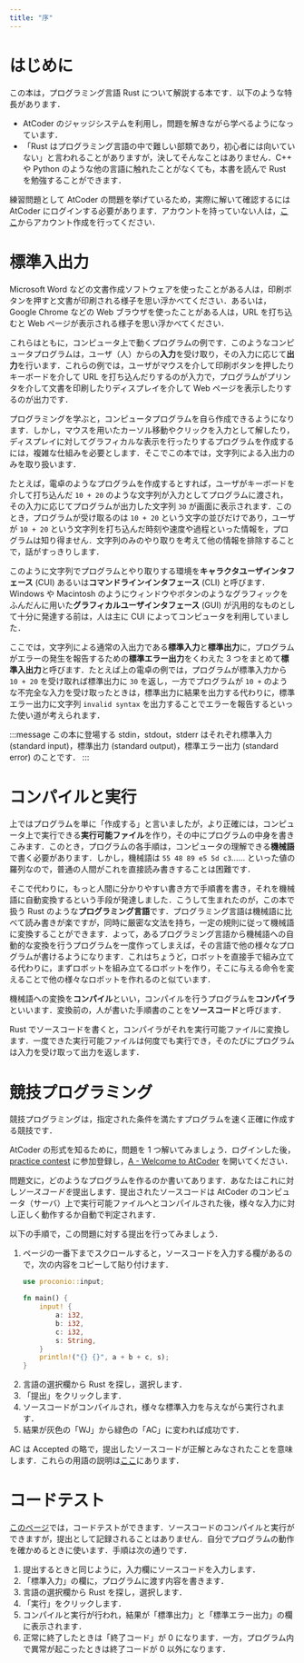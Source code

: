 ```yaml
---
title: "序"
---
```


# はじめに

この本は，プログラミング言語 Rust について解説する本です．以下のような特長があります．
- AtCoder のジャッジシステムを利用し，問題を解きながら学べるようになっています．
- 「Rust はプログラミング言語の中で難しい部類であり，初心者には向いていない」と言われることがありますが，決してそんなことはありません．C++ や Python のような他の言語に触れたことがなくても，本書を読んで Rust を勉強することができます．

練習問題として AtCoder の問題を挙げているため，実際に解いて確認するには AtCoder にログインする必要があります．アカウントを持っていない人は，[ここ](https://atcoder.jp/register)からアカウント作成を行ってください．

# 標準入出力
Microsoft Word などの文書作成ソフトウェアを使ったことがある人は，印刷ボタンを押すと文書が印刷される様子を思い浮かべてください．あるいは，Google Chrome などの Web ブラウザを使ったことがある人は，URL を打ち込むと Web ページが表示される様子を思い浮かべてください．

これらはともに，コンピュータ上で動くプログラムの例です．このようなコンピュータプログラムは，ユーザ（人）からの**入力**を受け取り，その入力に応じて**出力**を行います．これらの例では，ユーザがマウスを介して印刷ボタンを押したりキーボードを介して URL を打ち込んだりするのが入力で，プログラムがプリンタを介して文書を印刷したりディスプレイを介して Web ページを表示したりするのが出力です．

プログラミングを学ぶと，コンピュータプログラムを自ら作成できるようになります．しかし，マウスを用いたカーソル移動やクリックを入力として解したり，ディスプレイに対してグラフィカルな表示を行ったりするプログラムを作成するには，複雑な仕組みを必要とします．そこでこの本では，文字列による入出力のみを取り扱います．

たとえば，電卓のようなプログラムを作成するとすれば，ユーザがキーボードを介して打ち込んだ `10 + 20` のような文字列が入力としてプログラムに渡され，その入力に応じてプログラムが出力した文字列 `30` が画面に表示されます．このとき，プログラムが受け取るのは `10 + 20` という文字の並びだけであり，ユーザが `10 + 20` という文字列を打ち込んだ時刻や速度や過程といった情報を，プログラムは知り得ません．文字列のみのやり取りを考えて他の情報を排除することで，話がすっきりします．

このように文字列でプログラムとやり取りする環境を**キャラクタユーザインタフェース** (CUI) あるいは**コマンドラインインタフェース** (CLI) と呼びます．Windows や Macintosh のようにウィンドウやボタンのようなグラフィックをふんだんに用いた**グラフィカルユーザインタフェース** (GUI) が汎用的なものとして十分に発達する前は，人は主に CUI によってコンピュータを利用していました．

ここでは，文字列による通常の入出力である**標準入力**と**標準出力**に，プログラムがエラーの発生を報告するための**標準エラー出力**をくわえた 3 つをまとめて**標準入出力**と呼びます．たとえば上の電卓の例では，プログラムが標準入力から `10 + 20` を受け取れば標準出力に `30` を返し，一方でプログラムが `10 +` のような不完全な入力を受け取ったときは，標準出力に結果を出力する代わりに，標準エラー出力に文字列 `invalid syntax` を出力することでエラーを報告するといった使い道が考えられます．

:::message
この本に登場する stdin，stdout，stderr はそれぞれ標準入力 (standard input)，標準出力 (standard output)，標準エラー出力 (standard error) のことです．
:::

# コンパイルと実行
上ではプログラムを単に「作成する」と言いましたが，より正確には，コンピュータ上で実行できる**実行可能ファイル**を作り，その中にプログラムの中身を書きこみます．このとき，プログラムの各手順は，コンピュータの理解できる**機械語**で書く必要があります．しかし，機械語は `55 48 89 e5 5d c3`…… といった値の羅列なので，普通の人間がこれを直接読み書きすることは困難です．

そこで代わりに，もっと人間に分かりやすい書き方で手順書を書き，それを機械語に自動変換するという手段が発達しました．こうして生まれたのが，この本で扱う Rust のような**プログラミング言語**です．プログラミング言語は機械語に比べて読み書きが楽ですが，同時に厳密な文法を持ち，一定の規則に従って機械語に変換することができます．よって，あるプログラミング言語から機械語への自動的な変換を行うプログラムを一度作ってしまえば，その言語で他の様々なプログラムが書けるようになります．これはちょうど，ロボットを直接手で組み立てる代わりに，まずロボットを組み立てるロボットを作り，そこに与える命令を変えることで他の様々なロボットを作れるのと似ています．

機械語への変換を**コンパイル**といい，コンパイルを行うプログラムを**コンパイラ**といいます．変換前の，人が書いた手順書のことを**ソースコード**と呼びます．

Rust でソースコードを書くと，コンパイラがそれを実行可能ファイルに変換します．一度できた実行可能ファイルは何度でも実行でき，そのたびにプログラムは入力を受け取って出力を返します．


# 競技プログラミング

競技プログラミングは，指定された条件を満たすプログラムを速く正確に作成する競技です．
<!-- TODO: ここでジャッジシステムやテストケースの仕組みを簡単に述べる）-->

AtCoder の形式を知るために，問題を 1 つ解いてみましょう．ログインした後，[practice contest](https://atcoder.jp/contests/practice) に参加登録し，[A - Welcome to AtCoder](https://atcoder.jp/contests/practice/tasks/practice_1) を開いてください．

問題文に，どのようなプログラムを作るのか書いてあります．あなたはこれに対し*ソースコードを*提出します．提出されたソースコードは AtCoder のコンピュータ（サーバ）上で実行可能ファイルへとコンパイルされた後，様々な入力に対し正しく動作するか自動で判定されます．

以下の手順で，この問題に対する提出を行ってみましょう．

1. ページの一番下までスクロールすると，ソースコードを入力する欄があるので，次の内容をコピーして貼り付けます．
   ```rust
   use proconio::input;
   
   fn main() {
       input! {
           a: i32,
           b: i32,
           c: i32,
           s: String,
       }
       println!("{} {}", a + b + c, s);
   }
   ```
1. 言語の選択欄から Rust を探し，選択します．
1. 「提出」をクリックします．
1. ソースコードがコンパイルされ，様々な標準入力を与えながら実行されます．
1. 結果が灰色の「WJ」から緑色の「AC」に変われば成功です．

AC は Accepted の略で，提出したソースコードが正解とみなされたことを意味します．これらの用語の説明は[ここ](https://atcoder.jp/contests/practice/glossary)にあります．

# コードテスト
[このページ](https://atcoder.jp/contests/practice/custom_test)では，コードテストができます．ソースコードのコンパイルと実行ができますが，提出として記録されることはありません．自分でプログラムの動作を確かめるときに使います．手順は次の通りです．

1. 提出するときと同じように，入力欄にソースコードを入力します．
1. 「標準入力」の欄に，プログラムに渡す内容を書きます．
1. 言語の選択欄から Rust を探し，選択します．
1. 「実行」をクリックします．
1. コンパイルと実行が行われ，結果が「標準出力」と「標準エラー出力」の欄に表示されます．
1. 正常に終了したときは「終了コード」が 0 になります．一方，プログラム内で異常が起こったときは終了コードが 0 以外になります．
